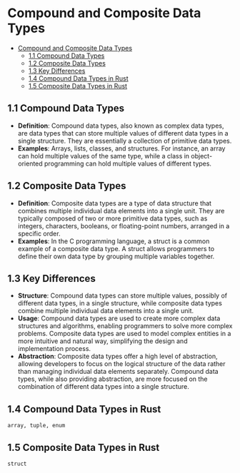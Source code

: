 ﻿# Compound and Composite Data Types

<!-- TOC START -->
- [Compound and Composite Data Types](#compound-and-composite-data-types)
  - [1.1 Compound Data Types](#11-compound-data-types)
  - [1.2 Composite Data Types](#12-composite-data-types)
  - [1.3 Key Differences](#13-key-differences)
  - [1.4 Compound Data Types in Rust](#14-compound-data-types-in-rust)
  - [1.5 Composite Data Types in Rust](#15-composite-data-types-in-rust)
<!-- TOC END -->

## 1.1 Compound Data Types

- **Definition**: Compound data types, also known as complex data types, are data types that can store multiple values of different data types in a single structure. They are essentially a collection of primitive data types.
- **Examples**: Arrays, lists, classes, and structures. For instance, an array can hold multiple values of the same type, while a class in object-oriented programming can hold multiple values of different types.

## 1.2 Composite Data Types

- **Definition**: Composite data types are a type of data structure that combines multiple individual data elements into a single unit. They are typically composed of two or more primitive data types, such as integers, characters, booleans, or floating-point numbers, arranged in a specific order.
- **Examples**: In the C programming language, a struct is a common example of a composite data type. A struct allows programmers to define their own data type by grouping multiple variables together.

## 1.3 Key Differences

- **Structure**: Compound data types can store multiple values, possibly of different data types, in a single structure, while composite data types combine multiple individual data elements into a single unit.
- **Usage**: Compound data types are used to create more complex data structures and algorithms, enabling programmers to solve more complex problems. Composite data types are used to model complex entities in a more intuitive and natural way, simplifying the design and implementation process.
- **Abstraction**: Composite data types offer a high level of abstraction, allowing developers to focus on the logical structure of the data rather than managing individual data elements separately. Compound data types, while also providing abstraction, are more focused on the combination of different data types into a single structure.

## 1.4 Compound Data Types in Rust

    array, tuple, enum

## 1.5 Composite Data Types in Rust

    struct

